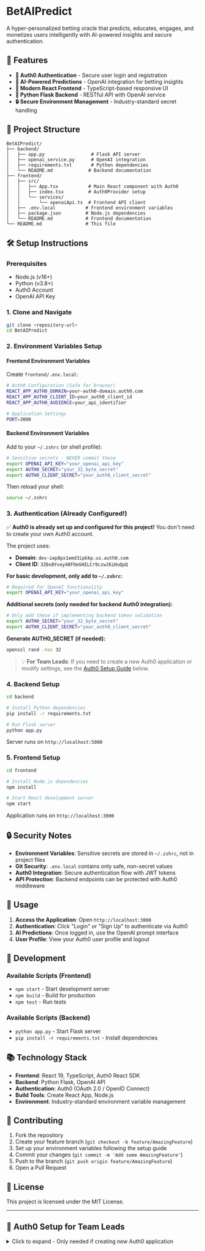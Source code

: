 # BetAIPredict

A hyper-personalized betting oracle that predicts, educates, engages, and monetizes users intelligently with AI-powered insights and secure authentication.

## 🚀 Features

- **🔐 Auth0 Authentication** - Secure user login and registration
- **🤖 AI-Powered Predictions** - OpenAI integration for betting insights
- **📱 Modern React Frontend** - TypeScript-based responsive UI
- **🐍 Python Flask Backend** - RESTful API with OpenAI service
- **🔒 Secure Environment Management** - Industry-standard secret handling

## 📁 Project Structure

```
BetAIPredict/
├── backend/
│   ├── app.py                 # Flask API server
│   ├── openai_service.py      # OpenAI integration
│   ├── requirements.txt       # Python dependencies
│   └── README.md             # Backend documentation
├── frontend/
│   ├── src/
│   │   ├── App.tsx           # Main React component with Auth0
│   │   ├── index.tsx         # Auth0Provider setup
│   │   └── services/
│   │       └── openaiApi.ts  # Frontend API client
│   ├── .env.local           # Frontend environment variables
│   ├── package.json         # Node.js dependencies
│   └── README.md            # Frontend documentation
└── README.md                # This file
```

## 🛠️ Setup Instructions

### Prerequisites
- Node.js (v16+)
- Python (v3.8+)
- Auth0 Account
- OpenAI API Key

### 1. Clone and Navigate
```bash
git clone <repository-url>
cd BetAIPredict
```

### 2. Environment Variables Setup

#### Frontend Environment Variables
Create `frontend/.env.local`:
```bash
# Auth0 Configuration (Safe for browser)
REACT_APP_AUTH0_DOMAIN=your-auth0-domain.auth0.com
REACT_APP_AUTH0_CLIENT_ID=your_auth0_client_id
REACT_APP_AUTH0_AUDIENCE=your_api_identifier

# Application Settings
PORT=3000
```

#### Backend Environment Variables
Add to your `~/.zshrc` (or shell profile):
```bash
# Sensitive secrets - NEVER commit these
export OPENAI_API_KEY="your_openai_api_key"
export AUTH0_SECRET="your_32_byte_secret"
export AUTH0_CLIENT_SECRET="your_auth0_client_secret"
```

Then reload your shell:
```bash
source ~/.zshrc
```

### 3. Authentication (Already Configured!)

✅ **Auth0 is already set up and configured for this project!** You don't need to create your own Auth0 account.

The project uses:
- **Domain**: `dev-iep8px1emd3ipkkp.us.auth0.com` 
- **Client ID**: `3Z6o8Yvey48FOeGHILCr9czwJ6iHuQpQ`

**For basic development, only add to `~/.zshrc`:**
```bash
# Required for OpenAI functionality
export OPENAI_API_KEY="your_openai_api_key"
```

**Additional secrets (only needed for backend Auth0 integration):**
```bash
# Only add these if implementing backend token validation
export AUTH0_SECRET="your_32_byte_secret" 
export AUTH0_CLIENT_SECRET="your_auth0_client_secret"
```

**Generate AUTH0_SECRET (if needed):**
```bash
openssl rand -hex 32
```

> 💡 **For Team Leads**: If you need to create a new Auth0 application or modify settings, see the [Auth0 Setup Guide](#auth0-setup-for-team-leads) below.

### 4. Backend Setup

```bash
cd backend

# Install Python dependencies
pip install -r requirements.txt

# Run Flask server
python app.py
```
Server runs on `http://localhost:5000`

### 5. Frontend Setup

```bash
cd frontend

# Install Node.js dependencies
npm install

# Start React development server
npm start
```
Application runs on `http://localhost:3000`

## 🔒 Security Notes

- **Environment Variables**: Sensitive secrets are stored in `~/.zshrc`, not in project files
- **Git Security**: `.env.local` contains only safe, non-secret values
- **Auth0 Integration**: Secure authentication flow with JWT tokens
- **API Protection**: Backend endpoints can be protected with Auth0 middleware

## 🎯 Usage

1. **Access the Application**: Open `http://localhost:3000`
2. **Authentication**: Click "Login" or "Sign Up" to authenticate via Auth0
3. **AI Predictions**: Once logged in, use the OpenAI prompt interface
4. **User Profile**: View your Auth0 user profile and logout

## 🔧 Development

### Available Scripts (Frontend)
- `npm start` - Start development server
- `npm build` - Build for production
- `npm test` - Run tests

### Available Scripts (Backend)
- `python app.py` - Start Flask server
- `pip install -r requirements.txt` - Install dependencies

## 📚 Technology Stack

- **Frontend**: React 19, TypeScript, Auth0 React SDK
- **Backend**: Python Flask, OpenAI API
- **Authentication**: Auth0 (OAuth 2.0 / OpenID Connect)
- **Build Tools**: Create React App, Node.js
- **Environment**: Industry-standard environment variable management

## 🤝 Contributing

1. Fork the repository
2. Create your feature branch (`git checkout -b feature/AmazingFeature`)
3. Set up your environment variables following the setup guide
4. Commit your changes (`git commit -m 'Add some AmazingFeature'`)
5. Push to the branch (`git push origin feature/AmazingFeature`)
6. Open a Pull Request

## 📄 License

This project is licensed under the MIT License.

---

## 🔧 Auth0 Setup for Team Leads

<details>
<summary>Click to expand - Only needed if creating new Auth0 application</summary>

If you need to create a new Auth0 application or modify existing settings:

### 1. Create Auth0 Application
- Go to [Auth0 Dashboard](https://manage.auth0.com/)
- Create a new Single Page Application
- Note your Domain and Client ID

### 2. Configure Application URLs
- **Allowed Callback URLs**: `http://localhost:3000/`
- **Allowed Logout URLs**: `http://localhost:3000/`
- **Allowed Web Origins**: `http://localhost:3000/`

### 3. Update Environment Variables
Update the values in `frontend/.env.local`:
```bash
REACT_APP_AUTH0_DOMAIN=your-new-domain.auth0.com
REACT_APP_AUTH0_CLIENT_ID=your_new_client_id
```

</details>
